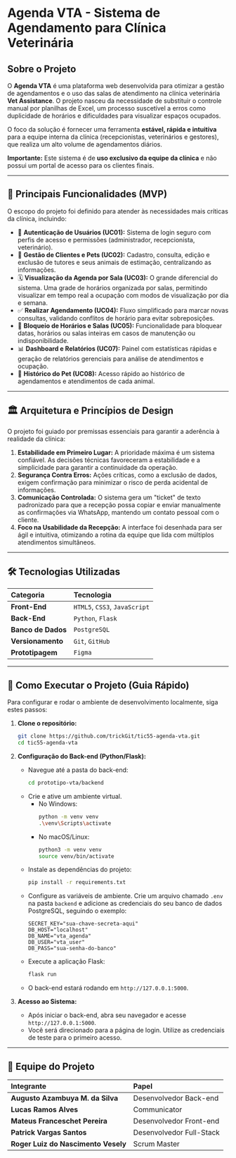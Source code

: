 

# Agenda VTA - Sistema de Agendamento para Clínica Veterinária

## Sobre o Projeto

O **Agenda VTA** é uma plataforma web desenvolvida para otimizar a gestão de agendamentos e o uso das salas de atendimento na clínica veterinária **Vet Assistance**. O projeto nasceu da necessidade de substituir o controle manual por planilhas de Excel, um processo suscetível a erros como duplicidade de horários e dificuldades para visualizar espaços ocupados.

O foco da solução é fornecer uma ferramenta **estável, rápida e intuitiva** para a equipe interna da clínica (recepcionistas, veterinários e gestores), que realiza um alto volume de agendamentos diários.

**Importante:** Este sistema é de **uso exclusivo da equipe da clínica** e não possui um portal de acesso para os clientes finais.

-----

## 🚀 Principais Funcionalidades (MVP)

O escopo do projeto foi definido para atender às necessidades mais críticas da clínica, incluindo:

  * 🔐 **Autenticação de Usuários (UC01):** Sistema de login seguro com perfis de acesso e permissões (administrador, recepcionista, veterinário).
  * 👥 **Gestão de Clientes e Pets (UC02):** Cadastro, consulta, edição e exclusão de tutores e seus animais de estimação, centralizando as informações.
  * 🗓️ **Visualização da Agenda por Sala (UC03):** O grande diferencial do sistema. Uma grade de horários organizada por salas, permitindo visualizar em tempo real a ocupação com modos de visualização por dia e semana.
  * ✅ **Realizar Agendamento (UC04):** Fluxo simplificado para marcar novas consultas, validando conflitos de horário para evitar sobreposições.
  * 🚫 **Bloqueio de Horários e Salas (UC05):** Funcionalidade para bloquear datas, horários ou salas inteiras em casos de manutenção ou indisponibilidade.
  * 📊 **Dashboard e Relatórios (UC07):** Painel com estatísticas rápidas e geração de relatórios gerenciais para análise de atendimentos e ocupação.
  * 🐾 **Histórico do Pet (UC08):** Acesso rápido ao histórico de agendamentos e atendimentos de cada animal.

-----

## 🏛️ Arquitetura e Princípios de Design

O projeto foi guiado por premissas essenciais para garantir a aderência à realidade da clínica:

1.  **Estabilidade em Primeiro Lugar:** A prioridade máxima é um sistema confiável. As decisões técnicas favoreceram a estabilidade e a simplicidade para garantir a continuidade da operação.
2.  **Segurança Contra Erros:** Ações críticas, como a exclusão de dados, exigem confirmação para minimizar o risco de perda acidental de informações.
3.  **Comunicação Controlada:** O sistema gera um "ticket" de texto padronizado para que a recepção possa copiar e enviar manualmente as confirmações via WhatsApp, mantendo um contato pessoal com o cliente.
4.  **Foco na Usabilidade da Recepção:** A interface foi desenhada para ser ágil e intuitiva, otimizando a rotina da equipe que lida com múltiplos atendimentos simultâneos.

-----

## 🛠️ Tecnologias Utilizadas

| Categoria      | Tecnologia                   |
| :------------- | :--------------------------- |
| **Front-End** | `HTML5`, `CSS3`, `JavaScript`|
| **Back-End** | `Python`, `Flask`            |
| **Banco de Dados**| `PostgreSQL`                 |
| **Versionamento**| `Git`, `GitHub`              |
| **Prototipagem** | `Figma`                      |

-----

## 🏁 Como Executar o Projeto (Guia Rápido)

Para configurar e rodar o ambiente de desenvolvimento localmente, siga estes passos:

1.  **Clone o repositório:**

    ```bash
    git clone https://github.com/trickGit/tic55-agenda-vta.git
    cd tic55-agenda-vta
    ```

2.  **Configuração do Back-end (Python/Flask):**

      * Navegue até a pasta do back-end:
        ```bash
        cd prototipo-vta/backend
        ```
      * Crie e ative um ambiente virtual.
          * No Windows:
            ```bash
            python -m venv venv
            .\venv\Scripts\activate
            ```
          * No macOS/Linux:
            ```bash
            python3 -m venv venv
            source venv/bin/activate
            ```
      * Instale as dependências do projeto:
        ```bash
        pip install -r requirements.txt
        ```
      * Configure as variáveis de ambiente. Crie um arquivo chamado `.env` na pasta `backend` e adicione as credenciais do seu banco de dados PostgreSQL, seguindo o exemplo:
        ```env
        SECRET_KEY="sua-chave-secreta-aqui"
        DB_HOST="localhost"
        DB_NAME="vta_agenda"
        DB_USER="vta_user"
        DB_PASS="sua-senha-do-banco"
        ```
      * Execute a aplicação Flask:
        ```bash
        flask run
        ```
      * O back-end estará rodando em `http://127.0.0.1:5000`.

3.  **Acesso ao Sistema:**

      * Após iniciar o back-end, abra seu navegador e acesse `http://127.0.0.1:5000`.
      * Você será direcionado para a página de login. Utilize as credenciais de teste para o primeiro acesso.

-----

## 👥 Equipe do Projeto

| Integrante                      | Papel                  |
| :------------------------------ | :--------------------- |
| **Augusto Azambuya M. da Silva**| Desenvolvedor Back-end |
| **Lucas Ramos Alves** | Communicator           |
| **Mateus Franceschet Pereira** | Desenvolvedor Front-end|
| **Patrick Vargas Santos** | Desenvolvedor Full-Stack|
| **Roger Luiz do Nascimento Vesely**| Scrum Master           |